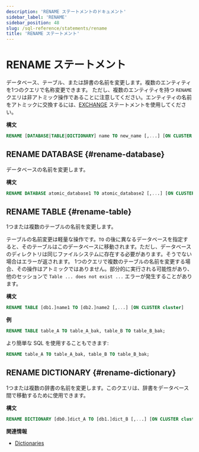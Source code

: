 ```yaml
---
description: 'RENAME ステートメントのドキュメント'
sidebar_label: 'RENAME'
sidebar_position: 48
slug: /sql-reference/statements/rename
title: 'RENAME ステートメント'
---
```



# RENAME ステートメント

データベース、テーブル、または辞書の名前を変更します。複数のエンティティを1つのクエリで名称変更できます。
ただし、複数のエンティティを持つ `RENAME` クエリは非アトミック操作であることに注意してください。エンティティの名前をアトミックに交換するには、[EXCHANGE](./exchange.md) ステートメントを使用してください。

**構文**

```sql
RENAME [DATABASE|TABLE|DICTIONARY] name TO new_name [,...] [ON CLUSTER cluster]
```

## RENAME DATABASE {#rename-database}

データベースの名前を変更します。

**構文**

```sql
RENAME DATABASE atomic_database1 TO atomic_database2 [,...] [ON CLUSTER cluster]
```

## RENAME TABLE {#rename-table}

1つまたは複数のテーブルの名前を変更します。

テーブルの名前変更は軽量な操作です。`TO` の後に異なるデータベースを指定すると、そのテーブルはこのデータベースに移動されます。ただし、データベースのディレクトリは同じファイルシステムに存在する必要があります。そうでない場合はエラーが返されます。
1つのクエリで複数のテーブルの名前を変更する場合、その操作はアトミックではありません。部分的に実行される可能性があり、他のセッションで `Table ... does not exist ...` エラーが発生することがあります。

**構文**

```sql
RENAME TABLE [db1.]name1 TO [db2.]name2 [,...] [ON CLUSTER cluster]
```

**例**

```sql
RENAME TABLE table_A TO table_A_bak, table_B TO table_B_bak;
```

より簡単な SQL を使用することもできます:  
```sql
RENAME table_A TO table_A_bak, table_B TO table_B_bak;
```

## RENAME DICTIONARY {#rename-dictionary}

1つまたは複数の辞書の名前を変更します。このクエリは、辞書をデータベース間で移動するために使用できます。

**構文**

```sql
RENAME DICTIONARY [db0.]dict_A TO [db1.]dict_B [,...] [ON CLUSTER cluster]
```

**関連情報**

- [Dictionaries](../../sql-reference/dictionaries/index.md)
